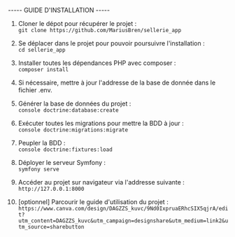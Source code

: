 ----- GUIDE D'INSTALLATION -----  
  
1) Cloner le dépot pour récupérer le projet :  
  `git clone https://github.com/MariusBren/sellerie_app`  

2) Se déplacer dans le projet pour pouvoir poursuivre l'installation :  
  `cd sellerie_app`  
  
3) Installer toutes les dépendances PHP avec composer :  
  `composer install`  
  
4) Si nécessaire, mettre à jour l'addresse de la base de donnée dans le fichier .env.  
  
5) Générer la base de données du projet :  
  `console doctrine:database:create`  
  
6) Exécuter toutes les migrations pour mettre la BDD à jour :  
  `console doctrine:migrations:migrate`  
  
7) Peupler la BDD :  
  `console doctrine:fixtures:load`
  
8) Déployer le serveur Symfony :  
  `symfony serve`
  
9) Accéder au projet sur navigateur via l'addresse suivante :  
  `http://127.0.0.1:8000`

10) [optionnel] Parcourir le guide d'utilisation du projet :  
  `https://www.canva.com/design/DAGZZS_kuvc/9Nd0IxpruaERhcSIX5qjrA/edit?utm_content=DAGZZS_kuvc&utm_campaign=designshare&utm_medium=link2&utm_source=sharebutton`
